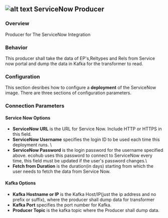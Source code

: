 ## ![alt text](https://raw.githubusercontent.com/ciscoecosystem/Scratch/max-test/ecoScripts/service_now/icon.png "Logo") ServiceNow Producer

### Overview
Producer for The ServiceNow Integration

### Behavior

This producer shall take the data of EP's,Reltypes and Rels from Service now portal and dump the data in Kafka for the transformer to read.

### Configuration

This section desribes how to configure a **deployment** of the ServiceNow image. There are three sections of configuration parameters.

### Connection Parameters

#### Service Now Options

- **ServiceNow URL** is the URL for Service Now. Include HTTP or HTTPS in this field.
- **ServiceNow Username** specifies the login ID to be used each time this deployment runs. \
- **ServiceNow Password** is the login password for the username specified above. ecohub uses this password to connect to ServiceNow every time, this field must be updated if the user's password changes.\
- **Fetch from Duration** is the duration(in days) starting from which the user needs to fetch the data from Service Now.

#### Kafka Options

- **Kafka Hostname or IP** is the Kafka Host/IP(just the ip address and no prefix or suffix), where the producer shall dump data for transformer
- **Kafka Port** specifies the port number for Kafka.
- **Producer Topic** is the kafka topic where the Producer shall dump data.

